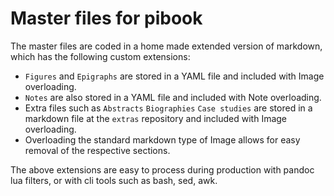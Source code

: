 # Master files for pibook

The master files are coded in a home made extended version of markdown, which has the following custom extensions:

* `Figures` and `Epigraphs` are stored in a YAML file and included with Image overloading.
* `Notes` are also stored in a YAML file and included with Note overloading.
* Extra files such as `Abstracts` `Biographies` `Case studies` are stored in a markdown file at the `extras` repository and included with Image overloading.
* Overloading the standard markdown type of Image allows for easy removal of the respective sections.

The above extensions are easy to process during production with pandoc lua filters, or with cli tools such as bash, sed, awk.
